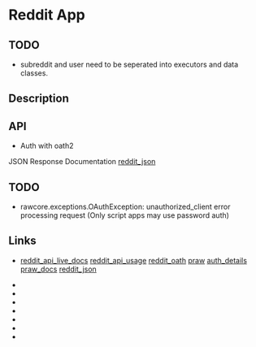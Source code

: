 # Reddit App

## TODO

* subreddit and user need to be seperated into executors and data classes.
## Description

## API

* Auth with oath2

JSON Response Documentation [reddit_json]

## TODO

* rawcore.exceptions.OAuthException: unauthorized_client error processing request (Only script apps may use password auth)

## Links

* [reddit_api_live_docs] [reddit_api_usage] [reddit_oath] [praw] [auth_details] [praw_docs] [reddit_json]

* [reddit_api_live_docs]: https://www.reddit.com/dev/api
* [reddit_api_usage]: https://github.com/reddit-archive/reddit/wiki/API
* [reddit_oath]: https://github.com/reddit-archive/reddit/wiki/OAuth2
* [auth_details]: https://github.com/praw-dev/praw/blob/master/docs/getting_started/authentication.rst
* [praw]: https://github.com/praw-dev/praw
* [praw_docs]: https://github.com/praw-dev/praw/tree/master/docs
* [reddit_json]: https://github.com/reddit-archive/reddit/wiki/JSON
